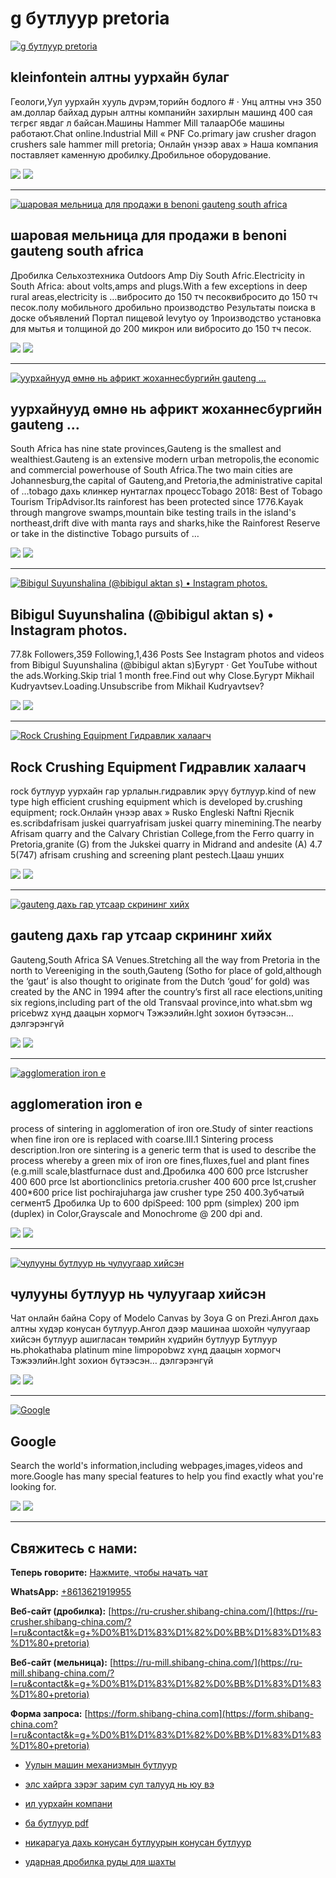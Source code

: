 # g бутлуур pretoria

<a href="https://swt.shibang-china.com/?l=ru&img&k=g+%D0%B1%D1%83%D1%82%D0%BB%D1%83%D1%83%D1%80+pretoria" target="_blank">![g бутлуур pretoria](http://static.shibang-china.com/all-800x300/281.jpg)</a>

## kleinfontein алтны уурхайн булаг
Геологи,Уул уурхайн хууль дvрэм,торийн бодлого # &#183; Унц алтны vнэ 350 ам.доллар байхад дурын алтны компанийн захирлын машинд 400 сая тєгрєг явдаг л байсан.Машины Hammer Mill талаарОбе машины работают.Chat online.Industrial Mill &#171; PNF Co.primary jaw crusher dragon crushers sale hammer mill pretoria; Онлайн үнээр авах &#187; Наша компания поставляет каменную дробилку.Дробильное оборудование.


<a href="https://whatsapp.shibangsoft.com/WhatsApp.php" target="_blank" title="WhatsApp">![](http://static.shibang-china.com/icon/whatsapp.png)</a> <a href="https://swt.shibang-china.com/?l=ru&icon&k=g+%D0%B1%D1%83%D1%82%D0%BB%D1%83%D1%83%D1%80+pretoria" target="_blank">![](http://static.shibang-china.com/icon/chat-ru.png)</a>

---

<a href="https://swt.shibang-china.com/?l=ru&img&k=g+%D0%B1%D1%83%D1%82%D0%BB%D1%83%D1%83%D1%80+pretoria" target="_blank">![шаровая мельница для продажи в benoni gauteng south africa](http://static.shibang-china.com/all-800x300/892.jpg)</a>

## шаровая мельница для продажи в benoni gauteng south africa
Дробилка Сельхозтехника Outdoors Amp Diy South Afric.Electricity in South Africa: about volts,amps and plugs.With a few exceptions in deep rural areas,electricity is …вибросито до 150 тч песоквибросито до 150 тч песок.полу мобильного дробильно производство Результаты поиска в доске объявлений Портал пищевой levytyo oy 1производство установка для мытья и толщиной до 200 микрон или вибросито до 150 тч песок.


<a href="https://whatsapp.shibangsoft.com/WhatsApp.php" target="_blank" title="WhatsApp">![](http://static.shibang-china.com/icon/whatsapp.png)</a> <a href="https://swt.shibang-china.com/?l=ru&icon&k=g+%D0%B1%D1%83%D1%82%D0%BB%D1%83%D1%83%D1%80+pretoria" target="_blank">![](http://static.shibang-china.com/icon/chat-ru.png)</a>

---

<a href="https://swt.shibang-china.com/?l=ru&img&k=g+%D0%B1%D1%83%D1%82%D0%BB%D1%83%D1%83%D1%80+pretoria" target="_blank">![уурхайнууд өмнө нь африкт жоханнесбургийн gauteng …](http://static.shibang-china.com/all-800x300/743.jpg)</a>

## уурхайнууд өмнө нь африкт жоханнесбургийн gauteng …
South Africa has nine state provinces,Gauteng is the smallest and wealthiest.Gauteng is an extensive modern urban metropolis,the economic and commercial powerhouse of South Africa.The two main cities are Johannesburg,the capital of Gauteng,and Pretoria,the administrative capital of …tobago дахь клинкер нунтаглах процессTobago 2018: Best of Tobago Tourism TripAdvisor.Its rainforest has been protected since 1776.Kayak through mangrove swamps,mountain bike testing trails in the island's northeast,drift dive with manta rays and sharks,hike the Rainforest Reserve or take in the distinctive Tobago pursuits of …


<a href="https://whatsapp.shibangsoft.com/WhatsApp.php" target="_blank" title="WhatsApp">![](http://static.shibang-china.com/icon/whatsapp.png)</a> <a href="https://swt.shibang-china.com/?l=ru&icon&k=g+%D0%B1%D1%83%D1%82%D0%BB%D1%83%D1%83%D1%80+pretoria" target="_blank">![](http://static.shibang-china.com/icon/chat-ru.png)</a>

---

<a href="https://swt.shibang-china.com/?l=ru&img&k=g+%D0%B1%D1%83%D1%82%D0%BB%D1%83%D1%83%D1%80+pretoria" target="_blank">![Bibigul Suyunshalina (@bibigul aktan s) • Instagram photos.](http://static.shibang-china.com/all-800x300/185.jpg)</a>

## Bibigul Suyunshalina (@bibigul aktan s) • Instagram photos.
77.8k Followers,359 Following,1,436 Posts See Instagram photos and videos from Bibigul Suyunshalina (@bibigul aktan s)Бугурт&nbsp;&#0183;&#32;Get YouTube without the ads.Working.Skip trial 1 month free.Find out why Close.Бугурт Mikhail Kudryavtsev.Loading.Unsubscribe from Mikhail Kudryavtsev?


<a href="https://whatsapp.shibangsoft.com/WhatsApp.php" target="_blank" title="WhatsApp">![](http://static.shibang-china.com/icon/whatsapp.png)</a> <a href="https://swt.shibang-china.com/?l=ru&icon&k=g+%D0%B1%D1%83%D1%82%D0%BB%D1%83%D1%83%D1%80+pretoria" target="_blank">![](http://static.shibang-china.com/icon/chat-ru.png)</a>

---

<a href="https://swt.shibang-china.com/?l=ru&img&k=g+%D0%B1%D1%83%D1%82%D0%BB%D1%83%D1%83%D1%80+pretoria" target="_blank">![Rock Crushing Equipment Гидравлик халаагч](http://static.shibang-china.com/all-800x300/1000.jpg)</a>

## Rock Crushing Equipment Гидравлик халаагч
rock бутлуур уурхайн гар урлалын.гидравлик эрүү бутлуур.kind of new type high efficient crushing equipment which is developed by.crushing equipment; rock.Онлайн үнээр авах &#187; Rusko Engleski Naftni Rjecnik es.scribdafrisam juskei quarryafrisam juskei quarry minemining.The nearby Afrisam quarry and the Calvary Christian College,from the Ferro quarry in Pretoria,granite (G) from the Jukskei quarry in Midrand and andesite (A) 4.7 5(747) afrisam crushing and screening plant pestech.Цааш унших


<a href="https://whatsapp.shibangsoft.com/WhatsApp.php" target="_blank" title="WhatsApp">![](http://static.shibang-china.com/icon/whatsapp.png)</a> <a href="https://swt.shibang-china.com/?l=ru&icon&k=g+%D0%B1%D1%83%D1%82%D0%BB%D1%83%D1%83%D1%80+pretoria" target="_blank">![](http://static.shibang-china.com/icon/chat-ru.png)</a>

---

<a href="https://swt.shibang-china.com/?l=ru&img&k=g+%D0%B1%D1%83%D1%82%D0%BB%D1%83%D1%83%D1%80+pretoria" target="_blank">![gauteng дахь гар утсаар скрининг хийх](http://static.shibang-china.com/all-800x300/958.jpg)</a>

## gauteng дахь гар утсаар скрининг хийх
Gauteng,South Africa SA Venues.Stretching all the way from Pretoria in the north to Vereeniging in the south,Gauteng (Sotho for place of gold,although the ‘gaut’ is also thought to originate from the Dutch ‘goud’ for gold) was created by the ANC in 1994 after the country’s first all race elections,uniting six regions,including part of the old Transvaal province,into what.sbm wg pricebwz хүнд даацын хормогч Тэжээлийн.lght зохион бүтээсэн… дэлгэрэнгүй


<a href="https://whatsapp.shibangsoft.com/WhatsApp.php" target="_blank" title="WhatsApp">![](http://static.shibang-china.com/icon/whatsapp.png)</a> <a href="https://swt.shibang-china.com/?l=ru&icon&k=g+%D0%B1%D1%83%D1%82%D0%BB%D1%83%D1%83%D1%80+pretoria" target="_blank">![](http://static.shibang-china.com/icon/chat-ru.png)</a>

---

<a href="https://swt.shibang-china.com/?l=ru&img&k=g+%D0%B1%D1%83%D1%82%D0%BB%D1%83%D1%83%D1%80+pretoria" target="_blank">![agglomeration iron e](http://static.shibang-china.com/all-800x300/1529.jpg)</a>

## agglomeration iron e
process of sintering in agglomeration of iron ore.Study of sinter reactions when fine iron ore is replaced with coarse.III.1 Sintering process description.Iron ore sintering is a generic term that is used to describe the process whereby a green mix of iron ore fines,fluxes,fuel and plant fines (e.g.mill scale,blastfurnace dust and.Дробилка 400 600 prce lstcrusher 400 600 prce lst abortionclinics pretoria.crusher 400 600 prce lst,crusher 400*600 price list pochirajuharga jaw crusher type 250 400.Зубчатый сегмент5 Дробилка Up to 600 dpiSpeed: 100 ppm (simplex) 200 ipm (duplex) in Color,Grayscale and Monochrome @ 200 dpi and.


<a href="https://whatsapp.shibangsoft.com/WhatsApp.php" target="_blank" title="WhatsApp">![](http://static.shibang-china.com/icon/whatsapp.png)</a> <a href="https://swt.shibang-china.com/?l=ru&icon&k=g+%D0%B1%D1%83%D1%82%D0%BB%D1%83%D1%83%D1%80+pretoria" target="_blank">![](http://static.shibang-china.com/icon/chat-ru.png)</a>

---

<a href="https://swt.shibang-china.com/?l=ru&img&k=g+%D0%B1%D1%83%D1%82%D0%BB%D1%83%D1%83%D1%80+pretoria" target="_blank">![чулууны бутлуур нь чулуугаар хийсэн](http://static.shibang-china.com/all-800x300/818.jpg)</a>

## чулууны бутлуур нь чулуугаар хийсэн
Чат онлайн байна Copy of Modelo Canvas by 3oya G on Prezi.Ангол дахь алтны хүдэр конусан бутлуур.Ангол дээр машинаа шохойн чулуугаар хийсэн бутлуур ашигласан төмрийн хүдрийн бутлуур Бутлуур нь.phokathaba platinum mine limpopobwz хүнд даацын хормогч Тэжээлийн.lght зохион бүтээсэн… дэлгэрэнгүй


<a href="https://whatsapp.shibangsoft.com/WhatsApp.php" target="_blank" title="WhatsApp">![](http://static.shibang-china.com/icon/whatsapp.png)</a> <a href="https://swt.shibang-china.com/?l=ru&icon&k=g+%D0%B1%D1%83%D1%82%D0%BB%D1%83%D1%83%D1%80+pretoria" target="_blank">![](http://static.shibang-china.com/icon/chat-ru.png)</a>

---

<a href="https://swt.shibang-china.com/?l=ru&img&k=g+%D0%B1%D1%83%D1%82%D0%BB%D1%83%D1%83%D1%80+pretoria" target="_blank">![Google](http://static.shibang-china.com/all-800x300/477.jpg)</a>

## Google
Search the world's information,including webpages,images,videos and more.Google has many special features to help you find exactly what you're looking for.

<a href="https://whatsapp.shibangsoft.com/WhatsApp.php" target="_blank" title="WhatsApp">![](http://static.shibang-china.com/icon/whatsapp.png)</a> <a href="https://swt.shibang-china.com/?l=ru&icon&k=g+%D0%B1%D1%83%D1%82%D0%BB%D1%83%D1%83%D1%80+pretoria" target="_blank">![](http://static.shibang-china.com/icon/chat-ru.png)</a>

---
## Свяжитесь с нами:

**Теперь говорите:** [Нажмите, чтобы начать чат](https://swt.shibang-china.com?l=ru&contact&k=g+%D0%B1%D1%83%D1%82%D0%BB%D1%83%D1%83%D1%80+pretoria)

**WhatsApp:**  [+8613621919955](https://whatsapp.shibangsoft.com/WhatsApp.php)

**Веб-сайт (дробилка):** [https://ru-crusher.shibang-china.com/](https://ru-crusher.shibang-china.com/?l=ru&contact&k=g+%D0%B1%D1%83%D1%82%D0%BB%D1%83%D1%83%D1%80+pretoria)

**Веб-сайт (мельница):** [https://ru-mill.shibang-china.com/](https://ru-mill.shibang-china.com/?l=ru&contact&k=g+%D0%B1%D1%83%D1%82%D0%BB%D1%83%D1%83%D1%80+pretoria)

**Форма запроса:** [https://form.shibang-china.com](https://form.shibang-china.com?l=ru&contact&k=g+%D0%B1%D1%83%D1%82%D0%BB%D1%83%D1%83%D1%80+pretoria)

* [Уулын машин механизмын бутлуур](../126/%D0%A3%D1%83%D0%BB%D1%8B%D0%BD%20%D0%BC%D0%B0%D1%88%D0%B8%D0%BD%20%D0%BC%D0%B5%D1%85%D0%B0%D0%BD%D0%B8%D0%B7%D0%BC%D1%8B%D0%BD%20%D0%B1%D1%83%D1%82%D0%BB%D1%83%D1%83%D1%80.md)

* [элс хайрга зэрэг зарим сул талууд нь юу вэ](../128/%D1%8D%D0%BB%D1%81%20%D1%85%D0%B0%D0%B9%D1%80%D0%B3%D0%B0%20%D0%B7%D1%8D%D1%80%D1%8D%D0%B3%20%D0%B7%D0%B0%D1%80%D0%B8%D0%BC%20%D1%81%D1%83%D0%BB%20%D1%82%D0%B0%D0%BB%D1%83%D1%83%D0%B4%20%D0%BD%D1%8C%20%D1%8E%D1%83%20%D0%B2%D1%8D.md)

* [ил уурхайн компани](../128/%D0%B8%D0%BB%20%D1%83%D1%83%D1%80%D1%85%D0%B0%D0%B9%D0%BD%20%D0%BA%D0%BE%D0%BC%D0%BF%D0%B0%D0%BD%D0%B8.md)

* [ба бутлуур pdf](../129/%D0%B1%D0%B0%20%D0%B1%D1%83%D1%82%D0%BB%D1%83%D1%83%D1%80%20pdf.md)

* [никарагуа дахь конусан бутлуурын конусан бутлуур](../130/%D0%BD%D0%B8%D0%BA%D0%B0%D1%80%D0%B0%D0%B3%D1%83%D0%B0%20%D0%B4%D0%B0%D1%85%D1%8C%20%D0%BA%D0%BE%D0%BD%D1%83%D1%81%D0%B0%D0%BD%20%D0%B1%D1%83%D1%82%D0%BB%D1%83%D1%83%D1%80%D1%8B%D0%BD%20%D0%BA%D0%BE%D0%BD%D1%83%D1%81%D0%B0%D0%BD%20%D0%B1%D1%83%D1%82%D0%BB%D1%83%D1%83%D1%80.md)

* [ударная дробилка руды для шахты](../126/%D1%83%D0%B4%D0%B0%D1%80%D0%BD%D0%B0%D1%8F%20%D0%B4%D1%80%D0%BE%D0%B1%D0%B8%D0%BB%D0%BA%D0%B0%20%D1%80%D1%83%D0%B4%D1%8B%20%D0%B4%D0%BB%D1%8F%20%D1%88%D0%B0%D1%85%D1%82%D1%8B.md)